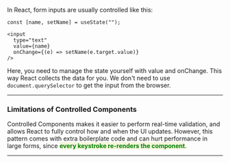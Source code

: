 
In React, form inputs are usually controlled like this:

```
const [name, setName] = useState("");

<input 
  type="text"
  value={name}
  onChange={(e) => setName(e.target.value)}
/>
```

Here, you need to manage the state yourself with value and onChange. This way React collects the data for you. We don't need to use `document.querySelector` to get the input from the browser. 

---
### Limitations of Controlled Components

Controlled Components makes it easier to perform real-time validation, and allows React to fully control how and when the UI updates. However, this pattern comes with extra boilerplate code and can hurt performance in large forms, since <span style="color:green;font-weight:bold;background:beige;">every keystroke re-renders the component</span>.

---